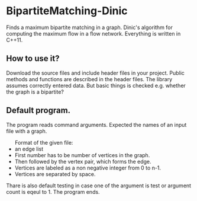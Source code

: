 BipartiteMatching-Dinic
=======================

Finds a maximum bipartite matching in a graph. Dinic's algorithm for computing the maximum flow in a flow network.
Everything is written in C++11.

<h2>How to use it? </h2>
Download the source files and include header files in your project.
Public methods and functions are described in the header files.
The library assumes correctly entered data.
But basic things is checked  e.g. whether the  graph  is a bipartite?
<h2>Default program.</h2>
The program reads command arguments.
Expected the names of an input file with a graph.

<UL>
Format of the given file:
	<LI>  an edge list 
 	<LI>  First number has to be number of vertices in the graph.
	<LI>  Then followed by the vertex pair, which forms the edge.
	<LI>  Vertices are labeled as a non negative integer from 0 to n-1.
	<LI> Vertices are separated by space.
</UL>

Thare is also default testing in case one of the argument is test  or argument count is eqeul to 1. The program ends.
